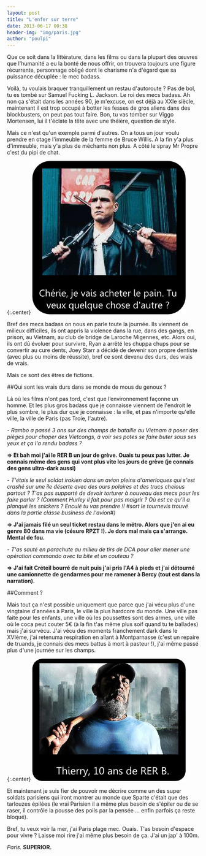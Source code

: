```yaml
---
layout: post
title: "L'enfer sur terre"
date: 2013-06-17 00:38
header-img: "img/paris.jpg"
author: "poulpi"
---
```


Que ce soit dans la littérature, dans les films ou dans la plupart des œuvres que l'humanité a eu la bonté de nous offrir, 
on trouvera toujours une figure récurrente, personnage obligé dont le charisme n'a d'égard que sa puissance décuplée : le mec badass.

Voilà, tu voulais braquer tranquillement un restau d'autoroute ? Pas de bol, tu es tombé sur Samuel Fucking L. Jackson. 
Le roi des mecs badass. Ah non ça s'était dans les années 90, je m'excuse, on est déjà au XXIe siècle, maintenant il est trop occupé à 
botter les fesses de gros aliens dans des blockbusters, on peut pas tout faire. Bon, tu vas tomber sur Viggo Mortensen, lui il t'éclate 
la tête avec une théière, question de style.

Mais ce n'est qu'un exemple parmi d'autres. On a tous un jour voulu prendre en otage l'immeuble de la femme de Bruce Willis. 
A la fin y'a plus d'immeuble, mais y'a plus de méchants non plus. A côté le spray Mr Propre c'est du pipi de chat.

{:.center}
![I didn't choose the BADASS life. The BADASS life chose me.](/img/badass-1.png)

Bref des mecs badass on nous en parle toute la journée. Ils viennent de milieux difficiles, ils ont appris la violence dans 
la rue, dans des gangs, en prison, au Vietnam, au club de bridge de Laroche Migennes, etc. Alors oui, ils ont dû évoluer pour survivre, 
Ryan a arrêté les chuppa chups pour se convertir au cure dents, Joey Starr a décidé de devenir son propre dentiste (avec plus ou moins de 
réussite), bref ce sont devenu des durs, des vrais de vrais.

Mais ce sont des êtres de fictions.

##Qui sont les vrais durs dans se monde de mous du genoux ?

Là où les films n'ont pas tord, c'est que l’environnement façonne un homme. Et les plus gros badass que je connaisse viennent 
de l'endroit le plus sombre, le plus dur que je connaisse : la ville, et pas n'importe qu'elle ville, la ville de Paris (pas Troie, l'autre).

*- Rambo a passé 3 ans sur des champs de bataille au Vietnam à poser des pièges pour choper des Vietcongs, à voir ses potes se 
faire buter sous ses yeux et ça l'a rendu badass ?*

**=> Et bah moi j'ai le RER B un jour de grève. Ouais tu peux pas lutter. Je connais même des gens qui vont plus vite les jours 
de grève (je connais des gens ultra-dark aussi)**

*- T'étais le seul soldat irakien dans un avion pleins d'amerloques qui s'est crashé sur une île déserte avec des ours polaires 
et des trucs chelous partout ? T'as pas supporté de devoir torturer à nouveau des mecs pour les faire parler ? (Comment Hurley il fait 
pour pas maigrir ? Où est ce qu'il a planqué les snickers ? Enculé tu vas prendre !! #sort le tournevis trouvé dans la partie classe business de l'avion#)*

**=> J'ai jamais filé un seul ticket restau dans le métro. Alors que j'en ai eu genre 80 dans ma vie (césure RPZT !). Je dors mal
 mais ça s'arrange. Mental de fou.**

*- T'as sauté en parachute au milieu de tirs de DCA pour aller mener une opération commando avec ta bite et un couteau ?*

**=> J'ai fait Créteil bourré de nuit puis j'ai pris l'A4 à pieds et j'ai détourné une camionnette de gendarmes pour me ramener 
à Bercy (tout est dans la narration).**

##Comment ?

Mais tout ça n'est possible uniquement que parce que j'ai vécu plus d'une vingtaine d'années à Paris, le ville la plus hardcore du monde. Une ville pas faite pour les enfants, une ville où les poussettes sont des armes, une ville où le coca peut couter 5€ (à la fin t'as même plus soif quand tu te ballades) mais j'ai survécu. J'ai vécu des moments franchement dark dans le XVIème, j'ai retenuma respiration en allant à Montparnasse (c'est un repaire de truands, je connais des mecs battus à mort à pasteur !), j'ai même passé plus d'une journée sur les champs.

{:.center}
![On est jamais à l'abri d'un bus de japonais ...](/img/badass-2.png)
 
Et maintenant je suis fier de pouvoir me décrire comme un des super soldats parisiens qui iront montrer au monde que Sparte c'était que des tarlouzes épilées (le vrai Parisien il a même plus besoin de s'épiler ou de se raser, il contrôle la pousse des poils par la pensée ... enfin parfois ça reste bloqué).

Bref, tu veux voir la mer, j'ai Paris plage mec. Ouais. T'as besoin d'espace pour vivre ? Laisse moi rire j'ai même plus besoin de ça. J'ai un jap' à 100m.

*Paris.* **SUPERIOR.**
